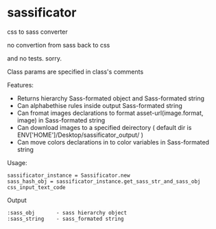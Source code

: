 sassificator
============

css to sass converter

no convertion from sass back to css

and no tests. sorry.

Class params are specified in class's comments

Features:
* Returns hierarchy Sass-formated object and Sass-formated string
* Can alphabethise rules inside output Sass-formated string
* Can fromat images declarations to format asset-url(image.format, image) in Sass-formated string
* Can download images to a specified deirectory
   ( default dir is ENV['HOME']/Desktop/sassificator_output/ )
* Can move colors declarations in to color variables in Sass-formated string	


Usage:

	sassificator_instance = Sassificator.new
	sass_hash_obj = sassificator_instance.get_sass_str_and_sass_obj css_input_text_code

Output
	
	:sass_obj 		- sass hierarchy object
	:sass_string	- sass_formated string
